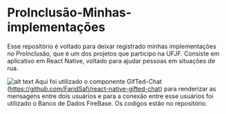 # ProInclusão-Minhas-implementações
Esse repositório é voltado para deixar registrado minhas implementações no ProInclusão, que é um dos projetos que participo na UFJF. Consiste em aplicativo em React Native, voltado para ajudar pessoas em situações de rua. 

![alt text](https://raw.githubusercontent.com/MarcosMateusOS/ProInclusao-Minhas-implementacoes/main/chat.gif)
Aqui foi utilizado o componente GifTed-Chat (https://github.com/FaridSafi/react-native-gifted-chat) para renderizar as mensagens entre dois usuários e para a conexão entre esse usuários foi utilizado o Banco de Dados FireBase.
Os codigos estão no repositório.
